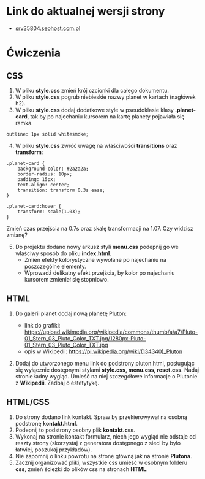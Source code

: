# Link do aktualnej wersji strony

- [srv35804.seohost.com.pl](https://srv35804.seohost.com.pl/)

# Ćwiczenia
## CSS
1. W pliku **style.css** zmień krój czcionki dla całego dokumentu.
2. W pliku **style.css** pogrub niebieskie nazwy planet w kartach (nagłówek h2).
3. W pliku **style.css** dodaj dodatkowe style w pseudoklasie klasy **.planet-card**, tak by po najechaniu kursorem na kartę planety pojawiała się ramka.
```
outline: 1px solid whitesmoke;
```
4. W pliku **style.css** zwróć uwagę na właściwości **transitions** oraz **transform**:
```
.planet-card {
    background-color: #2a2a2a;
    border-radius: 10px;
    padding: 15px;
    text-align: center;
    transition: transform 0.3s ease;
}

.planet-card:hover {
    transform: scale(1.03);
}
``` 
Zmień czas przejścia na 0.7s oraz skalę transformacji na 1.07. Czy widzisz zmianę?

5. Do projektu dodano nowy arkusz styli **menu.css** podepnij go we właściwy sposób do pliku **index.html**.
    - Zmień efekty kolorystyczne wywołane po najechaniu na poszczególne elementy.
    - Wprowadź delikatny efekt przejścia, by kolor po najechaniu kursorem zmieniał się stopniowo.

## HTML

1. Do galerii planet dodaj nową planetę Pluton:
    - link do grafiki: https://upload.wikimedia.org/wikipedia/commons/thumb/a/a7/Pluto-01_Stern_03_Pluto_Color_TXT.jpg/1280px-Pluto-01_Stern_03_Pluto_Color_TXT.jpg
    - opis w Wikipedii: https://pl.wikipedia.org/wiki/(134340)_Pluton

2. Dodaj do utworzonego menu link do podstrony pluton.html, posługując się wyłącznie dostępnymi stylami **style.css, menu.css, reset.css**. Nadaj stronie ładny wygląd. Umieść na niej szczegółowe informacje o Plutonie z **Wikipedii**. Zadbaj o estetytykę.

## HTML/CSS

1. Do strony dodano link kontakt. Spraw by przekierowywał na osobną podstronę **kontakt.html**.
2. Podepnij to podstrony osobny plik **kontakt.css**.
3. Wykonaj na stronie kontakt formularz, niech jego wygląd nie odstaje od reszty strony (skorzystaj z generatora dostępnego z sieci by było łatwiej, poszukaj przykładów).
4. Nie zapomnij o linku powrotu na stronę główną jak na stronie **Plutona**.
5. Zacznij organizować pliki, wszystkie css umieść w osobnym folderu **css**, zmień ścieżki do plików css na stronach **HTML**.


